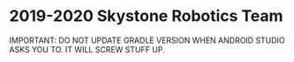 # 2019-2020 Skystone Robotics Team

IMPORTANT: DO NOT UPDATE GRADLE VERSION WHEN ANDROID STUDIO ASKS YOU TO. IT WILL SCREW STUFF UP.